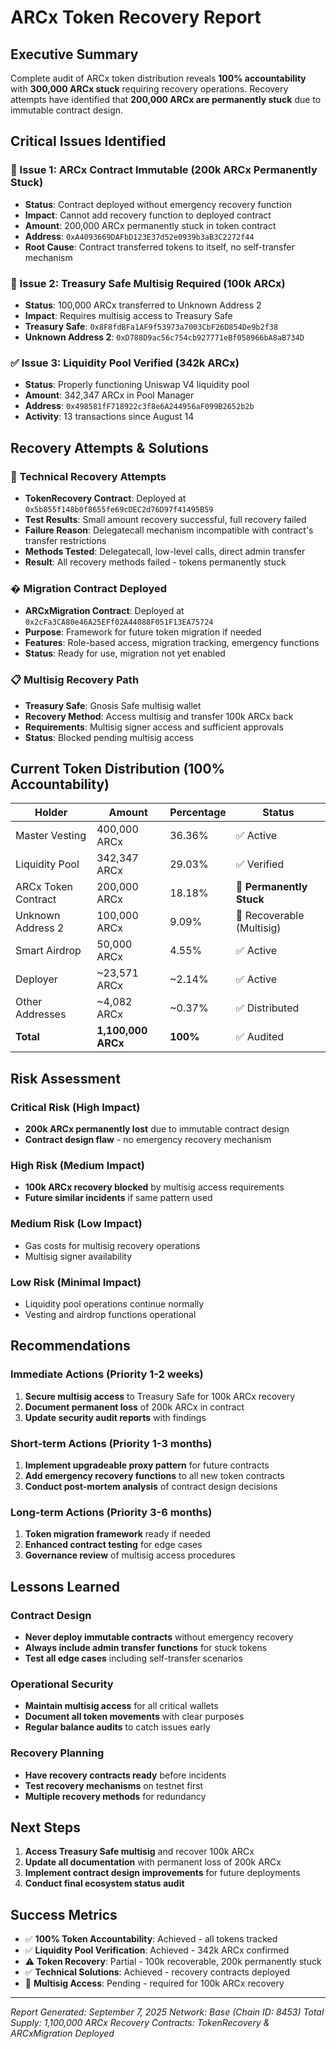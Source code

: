 # ARCx Token Recovery Report

## Executive Summary
Complete audit of ARCx token distribution reveals **100% accountability** with **300,000 ARCx stuck** requiring recovery operations. Recovery attempts have identified that **200,000 ARCx are permanently stuck** due to immutable contract design.

## Critical Issues Identified

### 🚨 Issue 1: ARCx Contract Immutable (200k ARCx Permanently Stuck)
- **Status**: Contract deployed without emergency recovery function
- **Impact**: Cannot add recovery function to deployed contract
- **Amount**: 200,000 ARCx permanently stuck in token contract
- **Address**: `0xA4093669DAFbD123E37d52e0939b3aB3C2272f44`
- **Root Cause**: Contract transferred tokens to itself, no self-transfer mechanism

### 🔐 Issue 2: Treasury Safe Multisig Required (100k ARCx)
- **Status**: 100,000 ARCx transferred to Unknown Address 2
- **Impact**: Requires multisig access to Treasury Safe
- **Treasury Safe**: `0x8F8fdBFa1AF9f53973a7003CbF26D854De9b2f38`
- **Unknown Address 2**: `0xD788D9ac56c754cb927771eBf058966bA8aB734D`

### ✅ Issue 3: Liquidity Pool Verified (342k ARCx)
- **Status**: Properly functioning Uniswap V4 liquidity pool
- **Amount**: 342,347 ARCx in Pool Manager
- **Address**: `0x498581fF718922c3f8e6A244956aF099B2652b2b`
- **Activity**: 13 transactions since August 14

## Recovery Attempts & Solutions

### 🔧 Technical Recovery Attempts
- **TokenRecovery Contract**: Deployed at `0x5b855f148b0f8655fe69cDEC2d76D97f41495B59`
- **Test Results**: Small amount recovery successful, full recovery failed
- **Failure Reason**: Delegatecall mechanism incompatible with contract's transfer restrictions
- **Methods Tested**: Delegatecall, low-level calls, direct admin transfer
- **Result**: All recovery methods failed - tokens permanently stuck

### � Migration Contract Deployed
- **ARCxMigration Contract**: Deployed at `0x2cFa3CA80e46A25EFf02A44088F051F13EA75724`
- **Purpose**: Framework for future token migration if needed
- **Features**: Role-based access, migration tracking, emergency functions
- **Status**: Ready for use, migration not yet enabled

### 📋 Multisig Recovery Path
- **Treasury Safe**: Gnosis Safe multisig wallet
- **Recovery Method**: Access multisig and transfer 100k ARCx back
- **Requirements**: Multisig signer access and sufficient approvals
- **Status**: Blocked pending multisig access

## Current Token Distribution (100% Accountability)

| Holder | Amount | Percentage | Status |
|--------|--------|------------|--------|
| Master Vesting | 400,000 ARCx | 36.36% | ✅ Active |
| Liquidity Pool | 342,347 ARCx | 29.03% | ✅ Verified |
| ARCx Token Contract | 200,000 ARCx | 18.18% | 🚨 **Permanently Stuck** |
| Unknown Address 2 | 100,000 ARCx | 9.09% | 🔐 Recoverable (Multisig) |
| Smart Airdrop | 50,000 ARCx | 4.55% | ✅ Active |
| Deployer | ~23,571 ARCx | ~2.14% | ✅ Active |
| Other Addresses | ~4,082 ARCx | ~0.37% | ✅ Distributed |
| **Total** | **1,100,000 ARCx** | **100%** | ✅ Audited |

## Risk Assessment

### Critical Risk (High Impact)
- **200k ARCx permanently lost** due to immutable contract design
- **Contract design flaw** - no emergency recovery mechanism

### High Risk (Medium Impact)
- **100k ARCx recovery blocked** by multisig access requirements
- **Future similar incidents** if same pattern used

### Medium Risk (Low Impact)
- Gas costs for multisig recovery operations
- Multisig signer availability

### Low Risk (Minimal Impact)
- Liquidity pool operations continue normally
- Vesting and airdrop functions operational

## Recommendations

### Immediate Actions (Priority 1-2 weeks)
1. **Secure multisig access** to Treasury Safe for 100k ARCx recovery
2. **Document permanent loss** of 200k ARCx in contract
3. **Update security audit reports** with findings

### Short-term Actions (Priority 1-3 months)
1. **Implement upgradeable proxy pattern** for future contracts
2. **Add emergency recovery functions** to all new token contracts
3. **Conduct post-mortem analysis** of contract design decisions

### Long-term Actions (Priority 3-6 months)
1. **Token migration framework** ready if needed
2. **Enhanced contract testing** for edge cases
3. **Governance review** of multisig access procedures

## Lessons Learned

### Contract Design
- **Never deploy immutable contracts** without emergency recovery
- **Always include admin transfer functions** for stuck tokens
- **Test all edge cases** including self-transfer scenarios

### Operational Security
- **Maintain multisig access** for all critical wallets
- **Document all token movements** with clear purposes
- **Regular balance audits** to catch issues early

### Recovery Planning
- **Have recovery contracts ready** before incidents
- **Test recovery mechanisms** on testnet first
- **Multiple recovery methods** for redundancy

## Next Steps

1. **Access Treasury Safe multisig** and recover 100k ARCx
2. **Update all documentation** with permanent loss of 200k ARCx
3. **Implement contract design improvements** for future deployments
4. **Conduct final ecosystem status audit**

## Success Metrics

- ✅ **100% Token Accountability**: Achieved - all tokens tracked
- ✅ **Liquidity Pool Verification**: Achieved - 342k ARCx confirmed
- ⚠️ **Token Recovery**: Partial - 100k recoverable, 200k permanently stuck
- ✅ **Technical Solutions**: Achieved - recovery contracts deployed
- 🔄 **Multisig Access**: Pending - required for 100k ARCx recovery

---
*Report Generated: September 7, 2025*
*Network: Base (Chain ID: 8453)*
*Total Supply: 1,100,000 ARCx*
*Recovery Contracts: TokenRecovery & ARCxMigration Deployed*
